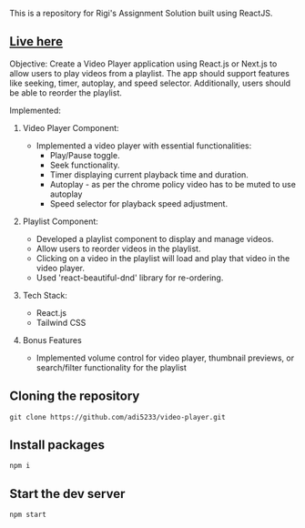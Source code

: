 This is a repository for Rigi's Assignment Solution built using ReactJS.

## [Live here](https://main--play-videos.netlify.app/)

Objective: Create a Video Player application using React.js or Next.js to allow users to play videos from a playlist. The app should support features like seeking, timer, autoplay, and speed selector. Additionally, users should be able to reorder the playlist.

Implemented:

1. Video Player Component:

   - Implemented a video player with essential functionalities:
     - Play/Pause toggle.
     - Seek functionality.
     - Timer displaying current playback time and duration.
     - Autoplay - as per the chrome policy video has to be muted to use autoplay
     - Speed selector for playback speed adjustment.

2. Playlist Component:

   - Developed a playlist component to display and manage videos.
   - Allow users to reorder videos in the playlist.
   - Clicking on a video in the playlist will load and play that video in the video player.
   - Used 'react-beautiful-dnd' library for re-ordering.

3. Tech Stack:

   - React.js
   - Tailwind CSS

4. Bonus Features
   - Implemented volume control for video player, thumbnail previews, or search/filter functionality for the playlist

## Cloning the repository

```shell
git clone https://github.com/adi5233/video-player.git
```

## Install packages

```shell
npm i
```

## Start the dev server

```shell
npm start
```

